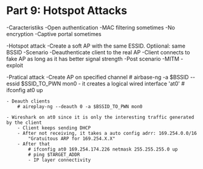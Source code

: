 Part 9: Hotspot Attacks
===============

-Caracteristiks
	-Open authentication
	-MAC filtering sometimes
	-No encryption
	-Captive portal sometimes

-Hotspot attack
	-Create a soft AP with the same ESSID. Optiional: same BSSID
	-Scenario
		-Deauthenticate client to the real AP
		-Client connects to fake AP as long as it has better signal strength
	-Post scenario
		-MITM
		-exploit

-Pratical attack
	-Create AP on specified channel
		# airbase-ng -a $BSSID --essid $SSID_TO_PWN mon0
		- it creates a logical wired interface 'at0'
		# ifconfig at0 up

	- Deauth clients
		# aireplay-ng --deauth 0 -a $BSSID_TO_PWN mon0
	
	- Wireshark on at0 since it is only the interesting traffic generated by the client
		- Client keeps sending DHCP
		- After not receiving, it takes a auto config adrr: 169.254.0.0/16
			"Gratuitous ARP for 169.254.X.X"
		- After that
			# ifconfig at0 169.254.174.226 netmask 255.255.255.0 up
			# ping $TARGET_ADDR
			- IP layer connectivity
	
